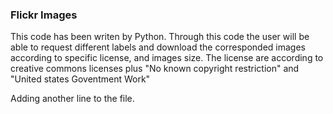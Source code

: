 ### Flickr Images
This code has been writen by Python. Through this code the user will be able to request different labels and download the corresponded images according to specific license, and images size. The license are according to creative commons licenses plus "No known copyright restriction" and "United states Goventment Work"

Adding another line to the file.

